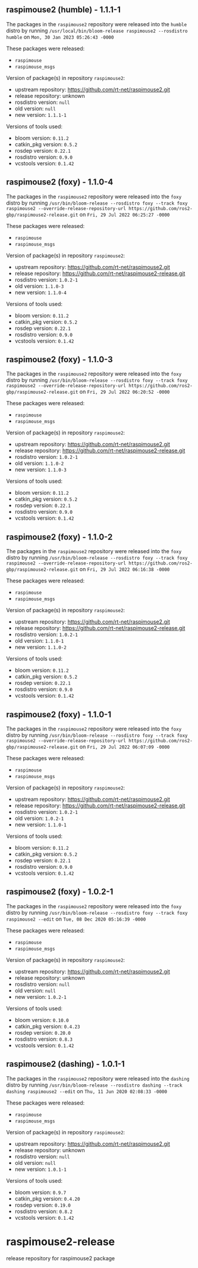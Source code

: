 ## raspimouse2 (humble) - 1.1.1-1

The packages in the `raspimouse2` repository were released into the `humble` distro by running `/usr/local/bin/bloom-release raspimouse2 --rosdistro humble` on `Mon, 30 Jan 2023 05:26:43 -0000`

These packages were released:
- `raspimouse`
- `raspimouse_msgs`

Version of package(s) in repository `raspimouse2`:

- upstream repository: https://github.com/rt-net/raspimouse2.git
- release repository: unknown
- rosdistro version: `null`
- old version: `null`
- new version: `1.1.1-1`

Versions of tools used:

- bloom version: `0.11.2`
- catkin_pkg version: `0.5.2`
- rosdep version: `0.22.1`
- rosdistro version: `0.9.0`
- vcstools version: `0.1.42`


## raspimouse2 (foxy) - 1.1.0-4

The packages in the `raspimouse2` repository were released into the `foxy` distro by running `/usr/bin/bloom-release --rosdistro foxy --track foxy raspimouse2 --override-release-repository-url https://github.com/ros2-gbp/raspimouse2-release.git` on `Fri, 29 Jul 2022 06:25:27 -0000`

These packages were released:
- `raspimouse`
- `raspimouse_msgs`

Version of package(s) in repository `raspimouse2`:

- upstream repository: https://github.com/rt-net/raspimouse2.git
- release repository: https://github.com/rt-net/raspimouse2-release.git
- rosdistro version: `1.0.2-1`
- old version: `1.1.0-3`
- new version: `1.1.0-4`

Versions of tools used:

- bloom version: `0.11.2`
- catkin_pkg version: `0.5.2`
- rosdep version: `0.22.1`
- rosdistro version: `0.9.0`
- vcstools version: `0.1.42`


## raspimouse2 (foxy) - 1.1.0-3

The packages in the `raspimouse2` repository were released into the `foxy` distro by running `/usr/bin/bloom-release --rosdistro foxy --track foxy raspimouse2 --override-release-repository-url https://github.com/ros2-gbp/raspimouse2-release.git` on `Fri, 29 Jul 2022 06:20:52 -0000`

These packages were released:
- `raspimouse`
- `raspimouse_msgs`

Version of package(s) in repository `raspimouse2`:

- upstream repository: https://github.com/rt-net/raspimouse2.git
- release repository: https://github.com/rt-net/raspimouse2-release.git
- rosdistro version: `1.0.2-1`
- old version: `1.1.0-2`
- new version: `1.1.0-3`

Versions of tools used:

- bloom version: `0.11.2`
- catkin_pkg version: `0.5.2`
- rosdep version: `0.22.1`
- rosdistro version: `0.9.0`
- vcstools version: `0.1.42`


## raspimouse2 (foxy) - 1.1.0-2

The packages in the `raspimouse2` repository were released into the `foxy` distro by running `/usr/bin/bloom-release --rosdistro foxy --track foxy raspimouse2 --override-release-repository-url https://github.com/ros2-gbp/raspimouse2-release.git` on `Fri, 29 Jul 2022 06:16:38 -0000`

These packages were released:
- `raspimouse`
- `raspimouse_msgs`

Version of package(s) in repository `raspimouse2`:

- upstream repository: https://github.com/rt-net/raspimouse2.git
- release repository: https://github.com/rt-net/raspimouse2-release.git
- rosdistro version: `1.0.2-1`
- old version: `1.1.0-1`
- new version: `1.1.0-2`

Versions of tools used:

- bloom version: `0.11.2`
- catkin_pkg version: `0.5.2`
- rosdep version: `0.22.1`
- rosdistro version: `0.9.0`
- vcstools version: `0.1.42`


## raspimouse2 (foxy) - 1.1.0-1

The packages in the `raspimouse2` repository were released into the `foxy` distro by running `/usr/bin/bloom-release --rosdistro foxy --track foxy raspimouse2 --override-release-repository-url https://github.com/ros2-gbp/raspimouse2-release.git` on `Fri, 29 Jul 2022 06:07:09 -0000`

These packages were released:
- `raspimouse`
- `raspimouse_msgs`

Version of package(s) in repository `raspimouse2`:

- upstream repository: https://github.com/rt-net/raspimouse2.git
- release repository: https://github.com/rt-net/raspimouse2-release.git
- rosdistro version: `1.0.2-1`
- old version: `1.0.2-1`
- new version: `1.1.0-1`

Versions of tools used:

- bloom version: `0.11.2`
- catkin_pkg version: `0.5.2`
- rosdep version: `0.22.1`
- rosdistro version: `0.9.0`
- vcstools version: `0.1.42`


## raspimouse2 (foxy) - 1.0.2-1

The packages in the `raspimouse2` repository were released into the `foxy` distro by running `/usr/bin/bloom-release --rosdistro foxy --track foxy raspimouse2 --edit` on `Tue, 08 Dec 2020 05:16:39 -0000`

These packages were released:
- `raspimouse`
- `raspimouse_msgs`

Version of package(s) in repository `raspimouse2`:

- upstream repository: https://github.com/rt-net/raspimouse2.git
- release repository: unknown
- rosdistro version: `null`
- old version: `null`
- new version: `1.0.2-1`

Versions of tools used:

- bloom version: `0.10.0`
- catkin_pkg version: `0.4.23`
- rosdep version: `0.20.0`
- rosdistro version: `0.8.3`
- vcstools version: `0.1.42`


## raspimouse2 (dashing) - 1.0.1-1

The packages in the `raspimouse2` repository were released into the `dashing` distro by running `/usr/bin/bloom-release --rosdistro dashing --track dashing raspimouse2 --edit` on `Thu, 11 Jun 2020 02:08:33 -0000`

These packages were released:
- `raspimouse`
- `raspimouse_msgs`

Version of package(s) in repository `raspimouse2`:

- upstream repository: https://github.com/rt-net/raspimouse2.git
- release repository: unknown
- rosdistro version: `null`
- old version: `null`
- new version: `1.0.1-1`

Versions of tools used:

- bloom version: `0.9.7`
- catkin_pkg version: `0.4.20`
- rosdep version: `0.19.0`
- rosdistro version: `0.8.2`
- vcstools version: `0.1.42`


# raspimouse2-release
release repository for raspimouse2 package
